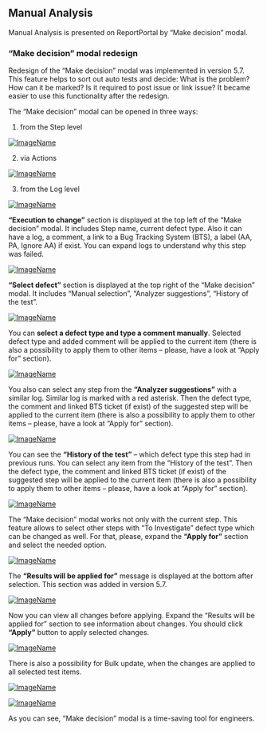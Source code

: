 ## Manual Analysis

Manual Analysis is presented on ReportPortal by “Make decision” modal. 

### “Make decision” modal redesign 
 
Redesign of the “Make decision” modal was implemented in version 5.7. This feature helps to sort out auto tests and decide: What is the problem? How can it be marked? Is it required to post issue or link issue? It became easier to use this functionality after the redesign.  
 
The “Make decision” modal can be opened in three ways: 
 
1) from the Step level 

[ ![ImageName](Images/userGuide/analyzeLaunches/ManualAnalysis/make_decision1.png) ](Images/userGuide/analyzeLaunches/ManualAnalysis/make_decision1.png)

2) via Actions

[ ![ImageName](Images/userGuide/analyzeLaunches/ManualAnalysis/make_decision2.png) ](Images/userGuide/analyzeLaunches/ManualAnalysis/make_decision2.png)

3) from the Log level 

[ ![ImageName](Images/userGuide/analyzeLaunches/ManualAnalysis/make_decision3.png) ](Images/userGuide/analyzeLaunches/ManualAnalysis/make_decision3.png)

**“Execution to change”** section is displayed at the top left of the “Make decision” modal. It includes Step name, current defect type. Also it can have a log, a comment, a link to a Bug Tracking System (BTS), a label (AA, PA, Ignore AA) if exist. You can expand logs to understand why this step was failed.

[ ![ImageName](Images/userGuide/analyzeLaunches/ManualAnalysis/make_decision4.png) ](Images/userGuide/analyzeLaunches/ManualAnalysis/make_decision4.png)

**“Select defect”** section is displayed at the top right of the “Make decision” modal. It includes “Manual selection”, “Analyzer suggestions”, “History of the test”.

[ ![ImageName](Images/userGuide/analyzeLaunches/ManualAnalysis/make_decision5.png) ](Images/userGuide/analyzeLaunches/ManualAnalysis/make_decision5.png)

You can **select a defect type and type a comment manually**. Selected defect type and added comment will be applied to the current item (there is also a possibility to apply them to other items – please, have a look at “Apply for” section).

[ ![ImageName](Images/userGuide/analyzeLaunches/ManualAnalysis/make_decision6.png) ](Images/userGuide/analyzeLaunches/ManualAnalysis/make_decision6.png)

You also can select any step from the **“Analyzer suggestions”** with a similar log. Similar log is marked with a red asterisk. Then the defect type, the comment and linked BTS ticket (if exist) of the suggested step will be applied to the current item (there is also a possibility to apply them to other items – please, have a look at “Apply for” section).

[ ![ImageName](Images/userGuide/analyzeLaunches/ManualAnalysis/make_decision7.png) ](Images/userGuide/analyzeLaunches/ManualAnalysis/make_decision7.png)

You can see the **“History of the test”** – which defect type this step had in previous runs. You can select any item from the “History of the test”. Then the defect type, the comment and linked BTS ticket (if exist) of the suggested step will be applied to the current item (there is also a possibility to apply them to other items – please, have a look at “Apply for” section).

[ ![ImageName](Images/userGuide/analyzeLaunches/ManualAnalysis/make_decision8.png) ](Images/userGuide/analyzeLaunches/ManualAnalysis/make_decision8.png)

The “Make decision” modal works not only with the current step. This feature allows to select other steps with “To Investigate” defect type which can be changed as well. For that, please, expand the **“Apply for”** section and select the needed option.

[ ![ImageName](Images/userGuide/analyzeLaunches/ManualAnalysis/make_decision9.png) ](Images/userGuide/analyzeLaunches/ManualAnalysis/make_decision9.png)

The **“Results will be applied for”** message is displayed at the bottom after selection. This section was added in version 5.7.

[ ![ImageName](Images/userGuide/analyzeLaunches/ManualAnalysis/make_decision10.png) ](Images/userGuide/analyzeLaunches/ManualAnalysis/make_decision10.png)

Now you can view all changes before applying. Expand the “Results will be applied for” section to see information about changes. You should click **“Apply”** button to apply selected changes. 

[ ![ImageName](Images/userGuide/analyzeLaunches/ManualAnalysis/make_decision11.png) ](Images/userGuide/analyzeLaunches/ManualAnalysis/make_decision11.png)

There is also a possibility for Bulk update, when the changes are applied to all selected test items.

[ ![ImageName](Images/userGuide/analyzeLaunches/ManualAnalysis/make_decision12.png) ](Images/userGuide/analyzeLaunches/ManualAnalysis/make_decision12.png)

[ ![ImageName](Images/userGuide/analyzeLaunches/ManualAnalysis/make_decision13.png) ](Images/userGuide/analyzeLaunches/ManualAnalysis/make_decision13.png)

As you can see, “Make decision” modal is a time-saving tool for engineers.

